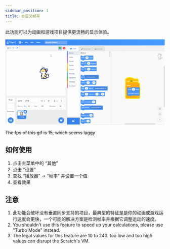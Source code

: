 ```yaml
---
sidebar_position: 1
title: 自定义帧率
---
```


此功能可以为动画和游戏项目提供更流畅的显示体验。

![Custom FPS](/img/custom-fps.gif)

~~The fps of this gif is 15, which seems laggy~~
## 如何使用
1. 点击主菜单中的 “其他”
2. 点击 “设置”
3. 查找 “播放器” -> “帧率” 并设置一个值
4. 查看效果
## 注意
1. 此功能会破坏没有垂直同步支持的项目，最典型的特征是是你的动画或游戏运行速度会更快，一个可能的解决方案是检测帧率并根据它调整运动的速度。
2. You shouldn't use this feature to speed up your calculations, please use "Turbo Mode" instead.
3. The legal values for this feature are 10 to 240. too low and too high values can disrupt the Scratch's VM.